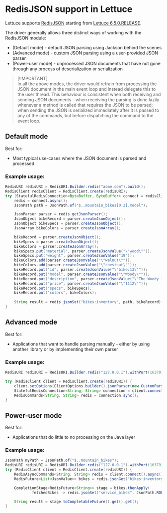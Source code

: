 # RedisJSON support in Lettuce

Lettuce supports [RedisJSON](https://oss.redis.com/redisjson/)  starting from [Lettuce 6.5.0.RELEASE](https://github.com/redis/lettuce/releases/tag/6.5.0.RELEASE).

The driver generally allows three distinct ways of working with the RedisJSON module:
* (Default mode) - default JSON parsing using Jackson behind the scenes 
* (Advanced mode) - custom JSON parsing using a user-provided JSON parser
* (Power-user mode) - unprocessed JSON documents that have not gone through any process of deserialization or serialization

> [!IMPORTANT]\
> In all the above modes, the driver would refrain from processing the JSON document in the main event loop and instead
delegate this to the user thread. This behaviour is consistent when both receiving and sending JSON documents - when
receiving the parsing is done lazily whenever a method is called that requires the JSON to be parsed; when sending the
JSON is serialized immediately after it is passed to any of the commands, but before dispatching the command to the
event loop.


## Default mode
Best for:
* Most typical use-cases where the JSON document is parsed and processed

### Example usage:

```java
RedisURI redisURI = RedisURI.Builder.redis("acme.com").build();
RedisClient redisClient = RedisClient.create(redisURI);
try (StatefulRedisConnection<ByteBuffer, ByteBuffer> connect = redisClient.connect()){
    redis = connect.async();
    JsonPath path = JsonPath.of("$..mountain_bikes[0:2].model");

    JsonParser parser = redis.getJsonParser();
    JsonObject bikeRecord = parser.createJsonObject();
    JsonObject bikeSpecs = parser.createJsonObject();
    JsonArray bikeColors = parser.createJsonArray();

    bikeRecord = parser.createJsonObject();
    bikeSpecs = parser.createJsonObject();
    bikeColors = parser.createJsonArray();
    bikeSpecs.put("material", parser.createJsonValue("\"wood\""));
    bikeSpecs.put("weight", parser.createJsonValue("19"));
    bikeColors.add(parser.createJsonValue("\"walnut\""));
    bikeColors.add(parser.createJsonValue("\"chestnut\""));
    bikeRecord.put("id", parser.createJsonValue("\"bike:13\""));
    bikeRecord.put("model", parser.createJsonValue("\"Woody\""));
    bikeRecord.put("description", parser.createJsonValue("\"The Woody is an environmentally-friendly wooden bike\""));
    bikeRecord.put("price", parser.createJsonValue("\"1112\""));
    bikeRecord.put("specs", bikeSpecs);
    bikeRecord.put("colors", bikeColors);
    
    String result = redis.jsonSet("bikes:inventory", path, bikeRecord).get();
}
```

## Advanced mode
Best for:
* Applications that want to handle parsing manually - either by using another library or by implementing their own parser

### Example usage:

```java
RedisURI redisURI = RedisURI.Builder.redis("127.0.0.1").withPort(16379).build();

try (RedisClient client = RedisClient.create(redisURI)) {
    client.setOptions(ClientOptions.builder().jsonParser(new CustomParser()).build());
    StatefulRedisConnection<String, String> connection = client.connect(StringCodec.UTF8);
    RedisCommands<String, String> redis = connection.sync();
}
```

## Power-user mode
Best for:
* Applications that do little to no processing on the Java layer

### Example usage:

```java
JsonPath myPath = JsonPath.of("$..mountain_bikes");
RedisURI redisURI = RedisURI.Builder.redis("127.0.0.1").withPort(16379).build();
try (RedisClient client = RedisClient.create(redisURI)) {
    RedisAsyncCommands<String, String> redis = client.connect().async();
    RedisFuture<List<JsonValue>> bikes = redis.jsonGet("bikes:inventory", myPath);

    CompletionStage<RedisFuture<String>> stage = bikes.thenApply(
            fetchedBikes -> redis.jsonSet("service_bikes", JsonPath.ROOT_PATH, fetchedBikes.get(0)));

    String result = stage.toCompletableFuture().get().get();
}    
```
